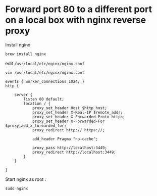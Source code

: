 Forward port 80 to a different port on a local box with nginx reverse proxy
==============

Install nginx 

```
brew install nginx
```

edit `/usr/local/etc/nginx/nginx.conf`

```
vim /usr/local/etc/nginx/nginx.conf
```


```
events { worker_connections 1024; }
http {

    server {
        listen 80 default;
        location / {
            proxy_set_header Host $http_host;
            proxy_set_header X-Real-IP $remote_addr;
            proxy_set_header X-Forwarded-Proto https;
            proxy_set_header X-Forwarded-For $proxy_add_x_forwarded_for;
            proxy_redirect http:// https://;

            add_header Pragma "no-cache";

            proxy_pass http://localhost:3449;
            proxy_redirect http://localhost:3449;
        }
    }

}
```

Start nginx as root :

```
sudo nginx
```
